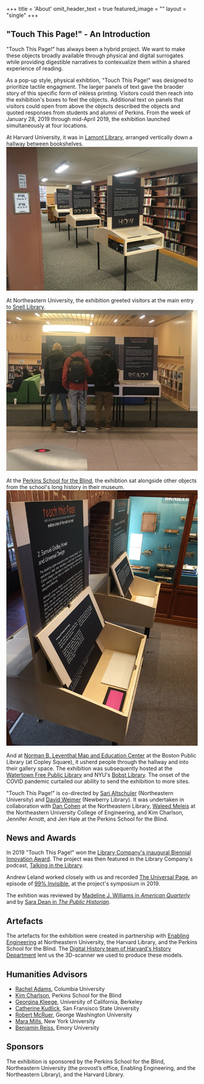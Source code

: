 +++
title = 'About'
omit_header_text = true
featured_image = ""
layout = "single"
+++

## "Touch This Page!" - An Introduction

"Touch This Page!" has always been a hybrid project. We want to make these objects broadly available through physical and digital surrogates while providing digestible narratives to contexualize them within a shared experience of reading. 

As a pop-up style, physical exhibtion, "Touch This Page!" was designed to prioritize tactile engagment. The larger panels of text gave the braoder story of this specific form of inkless printing. Visitors could then reach into the exhibition's boxes to feel the objects. Additional text on panels that visitors could open from above the objects described the objects and quoted responses from students and alumni of Perkins. From the week of January 28, 2019 through mid-April 2019, the exhibition launched  simultaneously at four locations. 

At Harvard University, it was in [Lamont Library](https://library.harvard.edu/libraries/lamont), arranged vertically down a hallway between bookshelves. 
![The exhibition's three double-sided panels and object boxes set up vertically down the hallway](lamontLibrary.JPG "Lamont Library Installation")

At Northeastern University, the exhibition greeted visitors at the main entry to [Snell Library](https://library.northeastern.edu/ideas/about-snell-library/).
![Three men with backpacks engaging with the exhibition in a large atrium](northeasternFront.jpg "Snell Library Installation")

At the [Perkins School for the Blind](https://www.perkins.org/), the exhibtion sat alongside other objects from the school's long history in their museum.
![The exhibition's panels arranged horizontally with a case of Braille objects in the background](perkinsOpen.JPG "Perkins Museum Installation")

And at [Norman B. Leventhal Map and Education Center](https://www.leventhalmap.org/) at the Boston Public Library (at Copley Square), it usherd people through the hallway and into their gallery space. The exhibition was subsequently hosted at the [Watertown Free Public Library](https://watertownlib.org/) and NYU's [Bobst Library](https://library.nyu.edu/locations/elmer-holmes-bobst-library/). The onset of the COVID pandemic curtailed our ability to send the exhibition to more sites.

"Touch This Page!" is co-directed by [Sari Altschuler](https://cssh.northeastern.edu/faculty/sari-altschuler/) (Northeastern University) and [David Weimer](https://www.newberry.org/about/staff-directory) (Newberry Library). It was undertaken in collaboration with [Dan Cohen](https://cssh.northeastern.edu/people/faculty/dan-cohen/) at the Northeastern Library, [Waleed Meleis](https://coe.northeastern.edu/people/meleis-waleed/) at the Northeastern University College of Engineering, and Kim Charlson, Jennifer Arnott, and Jen Hale at the Perkins School for the Blind.

## News and Awards

In 2019 "Touch This Page!" won the [Library Company's inaugural Biennial Innovation Award](https://librarycompany.org/2019/10/01/innovation-prize-winners/). The project was then featured in the Library Company's podcast, [Talking in the Library](https://librarycompany.org/2020/01/31/talking-in-the-library-season-2-episode-5/).

Andrew Leland worked closely with us and recorded [The Universal Page](https://99percentinvisible.org/episode/the-universal-page/), an episode of [99% Invisible](https://99percentinvisible.org/), at the project's symposium in 2019.  

The exhition was reviewed by [Madeline J. Williams in *American Quarterly*](https://muse.jhu.edu/article/744977) and by [Sara Dean in *The Public Historian*](https://www.jstor.org/stable/26908891).  

## Artefacts

The artefacts for the exhibition were created in partnership with [Enabling Engineering](https://www.enablingengineering.org/) at Northeastern University, the Harvard Library, and the Perkins School for the Blind. The [Digital History team of Harvard's History Department](https://history.fas.harvard.edu/digital_history) lent us the 3D-scanner we used to produce these models.

## Humanities Advisors

- [Rachel Adams](https://english.columbia.edu/content/rachel-adams), Columbia University
- [Kim Charlson](https://www.perkins.org/team-member/kim-charlson/), Perkins School for the Blind
- [Georgina Kleege](https://english.berkeley.edu/profiles/45), University of California, Berkeley
- [Catherine Kudlick](https://history.sfsu.edu/people/catherine-kudlick), San Fransisco State University
- [Robert McRuer](https://english.columbian.gwu.edu/robert-mcruer), George Washington University
- [Mara Mills](http://maramills.org/), New York University
- [Benjamin Reiss](https://english.emory.edu/home/people/bios/reiss-benjamin.html), Emory University

## Sponsors 

The exhibition is sponsored by the Perkins School for the Blind, Northeastern University (the provost’s office, Enabling Engineering, and the Northeastern Library), and the Harvard Library.